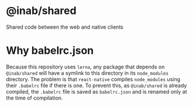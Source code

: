 # @inab/shared

Shared code between the web and native clients

# Why babelrc.json

Because this repository uses `lerna`, any package that depends on `@inab/shared`
will have a symlink to this directory in its `node_modules` directory. The
problem is that `react-native` compiles `node_modules` using their `.babelrc`
file if there is one. To prevent this, as `@inab/shared` is already compiled,
the `.babelrc` file is saved as `babelrc.json` and is renamed only at the time
of compilation.
